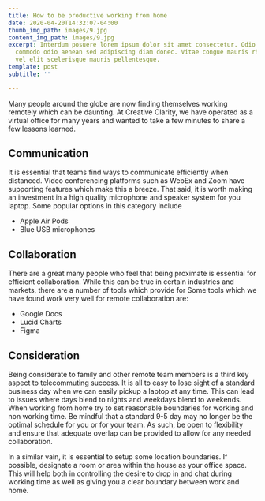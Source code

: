 ```yaml
---
title: How to be productive working from home
date: 2020-04-20T14:32:07-04:00
thumb_img_path: images/9.jpg
content_img_path: images/9.jpg
excerpt: Interdum posuere lorem ipsum dolor sit amet consectetur. Odio morbi quis
  commodo odio aenean sed adipiscing diam donec. Vitae congue mauris rhoncus aenean
  vel elit scelerisque mauris pellentesque.
template: post
subtitle: ''

---
```

Many people around the globe are now finding themselves working remotely which can be daunting. At Creative Clarity, we have operated as a virtual office for many years and wanted to take a few minutes to share a few lessons learned.

## Communication

It is essential that teams find ways to communicate efficiently when distanced. Video conferencing platforms such as WebEx and Zoom have supporting features which make this a breeze. That said, it is worth making an investment in a high quality microphone and speaker system for you laptop. Some popular options in this category include

* Apple Air Pods
* Blue USB microphones

## Collaboration

There are a great many people who feel that being proximate is essential for efficient collaboration. While this can be true in certain industries and markets, there are a number of tools which provide for Some tools which we have found work very well for remote collaboration are:

* Google Docs
* Lucid Charts
* Figma

## Consideration

Being considerate to family and other remote team members is a third key aspect to telecommuting success. It is all to easy to lose sight of a standard business day when we can easily pickup a laptop at any time. This can lead to issues where days blend to nights and weekdays blend to weekends. When working from home try to set reasonable boundaries for working and non working time. Be mindful that a standard 9-5 day may no longer be the optimal schedule for you or for your team. As such, be open to flexibility and ensure that adequate overlap can be provided to allow for any needed collaboration.

In a similar vain, it is essential to setup some location boundaries. If possible, designate a room or area within the house as your office space. This will help both in controlling the desire to drop in and chat during working time as well as giving you a clear boundary between work and home.